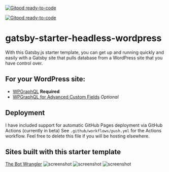 [![Gitpod ready-to-code](https://img.shields.io/badge/Gitpod-ready--to--code-blue?logo=gitpod)](https://gitpod.io/#https://github.com/li0nwalk3r/weflow-front)

[![Gitpod ready-to-code](https://img.shields.io/badge/Gitpod-ready--to--code-blue?logo=gitpod)](https://gitpod.io/#https://github.com/li0nwalk3r/weflow-front)

# gatsby-starter-headless-wordpress

With this Gatsby.js starter template, you can get up and running quickly and easily with a Gatsby site that pulls database from a WordPress site that you have control over.

## For your WordPress site:
- [WPGraphQL](https://www.wpgraphql.com/) **Required**
- [WPGraphQL for Advanced Custom Fields](https://www.wpgraphql.com/acf/) *Optional*

## Deployment
I have included support for automatic GitHub Pages deployment via GitHub Actions (currently in beta)
See `.github/workflows/push.yml` for the Actions workflow. Feel free to delete this file if you will be hosting elsewhere.

## Sites built with this starter template
[The Bot Wrangler](http://botwrangler.me)
![screenshot](https://d.pr/i/OXNq3Q+)
![screenshot](https://d.pr/i/6VDsWz+)
![screenshot](https://d.pr/i/GdEDOw+)